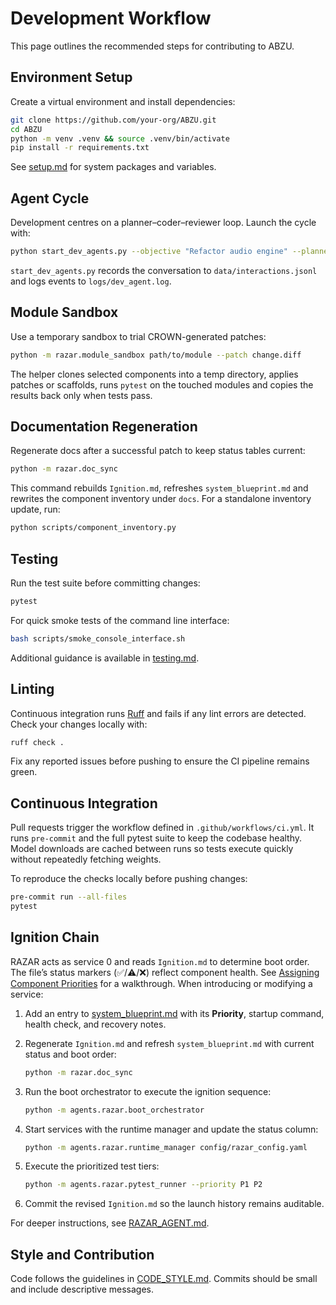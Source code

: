 # Development Workflow

This page outlines the recommended steps for contributing to ABZU.

## Environment Setup

Create a virtual environment and install dependencies:

```bash
git clone https://github.com/your-org/ABZU.git
cd ABZU
python -m venv .venv && source .venv/bin/activate
pip install -r requirements.txt
```

See [setup.md](setup.md) for system packages and variables.

## Agent Cycle

Development centres on a planner–coder–reviewer loop. Launch the cycle with:

```bash
python start_dev_agents.py --objective "Refactor audio engine" --planner-model glm-4.1
```

`start_dev_agents.py` records the conversation to `data/interactions.jsonl` and logs events to `logs/dev_agent.log`.

## Module Sandbox

Use a temporary sandbox to trial CROWN-generated patches:

```bash
python -m razar.module_sandbox path/to/module --patch change.diff
```

The helper clones selected components into a temp directory, applies patches or scaffolds, runs `pytest` on the touched modules and copies the results back only when tests pass.

## Documentation Regeneration

Regenerate docs after a successful patch to keep status tables current:

```bash
python -m razar.doc_sync
```

This command rebuilds `Ignition.md`, refreshes `system_blueprint.md` and rewrites the component inventory under `docs`.
For a standalone inventory update, run:

```bash
python scripts/component_inventory.py
```

## Testing

Run the test suite before committing changes:

```bash
pytest
```

For quick smoke tests of the command line interface:

```bash
bash scripts/smoke_console_interface.sh
```

Additional guidance is available in [testing.md](testing.md).

## Linting

Continuous integration runs [Ruff](https://docs.astral.sh/ruff/) and fails if any
lint errors are detected. Check your changes locally with:

```bash
ruff check .
```

Fix any reported issues before pushing to ensure the CI pipeline remains
green.

## Continuous Integration

Pull requests trigger the workflow defined in
`.github/workflows/ci.yml`. It runs `pre-commit` and the full pytest suite
to keep the codebase healthy. Model downloads are cached between runs so
tests execute quickly without repeatedly fetching weights.

To reproduce the checks locally before pushing changes:

```bash
pre-commit run --all-files
pytest
```

## Ignition Chain

RAZAR acts as service 0 and reads `Ignition.md` to determine boot order. The
file’s status markers (✅/⚠️/❌) reflect component health. See [Assigning
Component Priorities](developer_onboarding.md#assigning-component-priorities)
for a walkthrough. When introducing or modifying a service:

1. Add an entry to [system_blueprint.md](system_blueprint.md) with its
   **Priority**, startup command, health check, and recovery notes.
2. Regenerate `Ignition.md` and refresh `system_blueprint.md` with current
   status and boot order:

   ```bash
   python -m razar.doc_sync
   ```
3. Run the boot orchestrator to execute the ignition sequence:

   ```bash
   python -m agents.razar.boot_orchestrator
   ```
4. Start services with the runtime manager and update the status column:

   ```bash
   python -m agents.razar.runtime_manager config/razar_config.yaml
   ```
5. Execute the prioritized test tiers:

   ```bash
   python -m agents.razar.pytest_runner --priority P1 P2
   ```
6. Commit the revised `Ignition.md` so the launch history remains auditable.

For deeper instructions, see [RAZAR_AGENT.md](RAZAR_AGENT.md).

## Style and Contribution

Code follows the guidelines in [CODE_STYLE.md](../CODE_STYLE.md). Commits should
be small and include descriptive messages.

